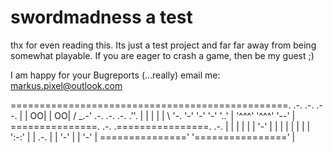 swordmadness a test
=====================

thx for even reading this. 
Its just a test project and far far away from being somewhat playable. 
If you are eager to crash a game, then be my guest ;)

I am happy for your Bugreports (...really) email me: markus.pixel@outlook.com

================================================.
     .-.   .-.     .--.                         |
    | OO| | OO|   / _.-' .-.   .-.  .-.   .''.  |
    |   | |   |   \  '-. '-'   '-'  '-'   '..'  |
    '^^^' '^^^'    '--'                         |
===============.  .-.  .================.  .-.  |
               | |   | |                |  '-'  |
               | |   | |                |       |
               | ':-:' |                |  .-.  |
               |  '-'  |                |  '-'  |
==============='       '================'       |
